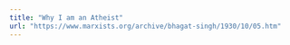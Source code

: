 ```yaml
---
title: "Why I am an Atheist"
url: "https://www.marxists.org/archive/bhagat-singh/1930/10/05.htm"
---
```


